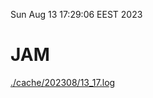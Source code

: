 Sun Aug 13 17:29:06 EEST 2023
# JAM
<a href='./cache/202308/13_17.log'>./cache/202308/13_17.log</a>
